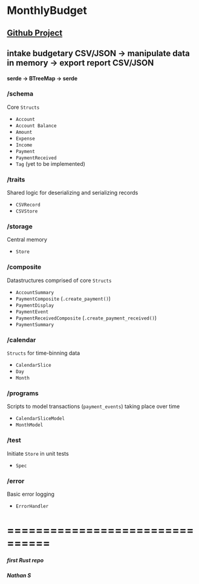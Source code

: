 # MonthlyBudget
## [Github Project](https://github.com/users/nathanielBellamy/projects/1/views/1)

## intake budgetary CSV/JSON -> manipulate data in memory -> export report CSV/JSON
#### serde -> BTreeMap -> serde

### /schema
Core `Structs`
  - `Account`
  - `Account Balance`
  - `Amount`
  - `Expense`
  - `Income`
  - `Payment`
  - `PaymentReceived`
  - `Tag` (yet to be implemented)

### /traits
Shared logic for deserializing and serializing records

  - `CSVRecord`
  - `CSVStore`
  
### /storage
Central memory
  - `Store`

### /composite
Datastructures comprised of core `Structs`
  - `AccountSummary`
  - `PaymentComposite` (`.create_payment()`)
  - `PaymentDisplay`
  - `PaymentEvent`
  - `PaymentReceivedComposite` (`.create_payment_received()`)
  - `PaymentSummary`

### /calendar
`Structs` for time-binning data
  - `CalendarSlice`
  - `Day`
  - `Month`
  
### /programs
Scripts to model transactions (`payment_events`) taking place over time
  - `CalendarSliceModel`
  - `MonthModel`
  
### /test
Initiate `Store` in unit tests
  - `Spec`
  
### /error
Basic error logging
  - `ErrorHandler`


================================
================================

##### first Rust repo
##### Nathan S
